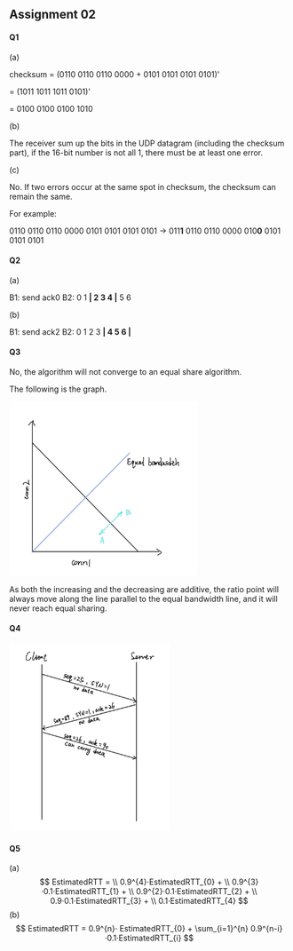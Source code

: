 ## Assignment 02

#### Q1

(a)

checksum = (0110 0110 0110 0000 + 0101 0101 0101 0101)' 

= (1011 1011 1011 0101)'

= 0100 0100 0100 1010

(b)

The receiver sum up the bits in the UDP datagram (including the checksum part), if the 16-bit number is not all 1, there must be at least one error.

(c)

No. If two errors occur at the same spot in checksum, the checksum can remain the same.

For example:

0110 0110 0110 0000  0101 0101 0101 0101  $\to$  011**1** 0110 0110 0000  010**0** 0101 0101 0101

#### Q2

(a)

B1: send ack0    B2: 0 1 **| 2 3 4 |** 5 6

(b)

B1: send ack2    B2: 0 1 2 3 **| 4 5 6 |**

#### Q3

No, the algorithm will not converge to an equal share algorithm.

The following is the graph.

<img src="equal.jpg" alt="equal" style="zoom:33%;" />

As both the increasing and the decreasing are additive, the ratio point will always move along the line parallel to the equal bandwidth line, and it will never reach equal sharing.

#### Q4

<img src="handshake.jpg" alt="handshake" style="zoom:33%;" />

#### Q5

(a)
$$
EstimatedRTT = \\
0.9^{4}·EstimatedRTT_{0} + \\
0.9^{3}·0.1·EstimatedRTT_{1} + \\
0.9^{2}·0.1·EstimatedRTT_{2} + \\
0.9·0.1·EstimatedRTT_{3} + \\
0.1·EstimatedRTT_{4}
$$
(b)
$$
EstimatedRTT = 0.9^{n}· EstimatedRTT_{0} + 
\sum_{i=1}^{n} 0.9^{n-i}·0.1·EstimatedRTT_{i}
$$
